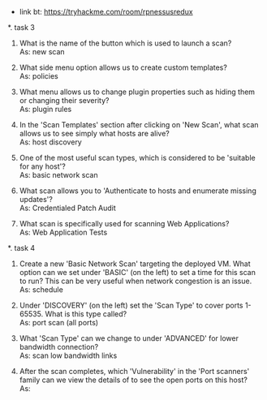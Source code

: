 - link bt: https://tryhackme.com/room/rpnessusredux<br>

*. task 3<br>
1. What is the name of the button which is used to launch a scan?<br>
As: new scan<br>

2. What side menu option allows us to create custom templates?<br>
As: policies<br>

3. What menu allows us to change plugin properties such as hiding them or changing their severity?<br>
As: plugin rules<br>

4. In the 'Scan Templates' section after clicking on 'New Scan', what scan allows us to see simply what hosts are alive?<br>
As: host discovery <br>

5. One of the most useful scan types, which is considered to be 'suitable for any host'?<br>
As: basic network scan<br>

6. What scan allows you to 'Authenticate to hosts and enumerate missing updates'?<br>
As: Credentialed Patch Audit<br>

7. What scan is specifically used for scanning Web Applications? <br>
As: Web Application Tests<br>

*. task 4<br>
1. Create a new 'Basic Network Scan' targeting the deployed VM. What option can we set under 'BASIC' (on the left) to set a time for this scan to run? This can be very useful when network congestion is an issue.<br>
As: schedule<br>

2. Under 'DISCOVERY' (on the left) set the 'Scan Type' to cover ports 1-65535. What is this type called?<br>
As: port scan (all ports)<br>

3. What 'Scan Type' can we change to under 'ADVANCED' for lower bandwidth connection?<br>
As: scan low bandwidth links<br>

4. After the scan completes, which 'Vulnerability' in the 'Port scanners' family can we view the details of to see the open ports on this host?<br>
As: 
